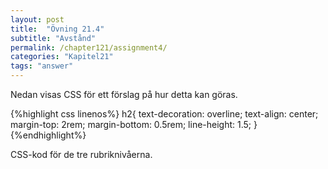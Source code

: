```yaml
---
layout: post
title:  "Övning 21.4"
subtitle: "Avstånd"
permalink: /chapter121/assignment4/
categories: "Kapitel21"
tags: "answer"
---
```

Nedan visas CSS för ett förslag på hur detta kan göras.  

{%highlight css linenos%}
h2{
  text-decoration: overline;
  text-align: center;
  margin-top: 2rem;
  margin-bottom: 0.5rem;
  line-height: 1.5;
}
{%endhighlight%}
<figcaption>CSS-kod för de tre rubriknivåerna.</figcaption>
